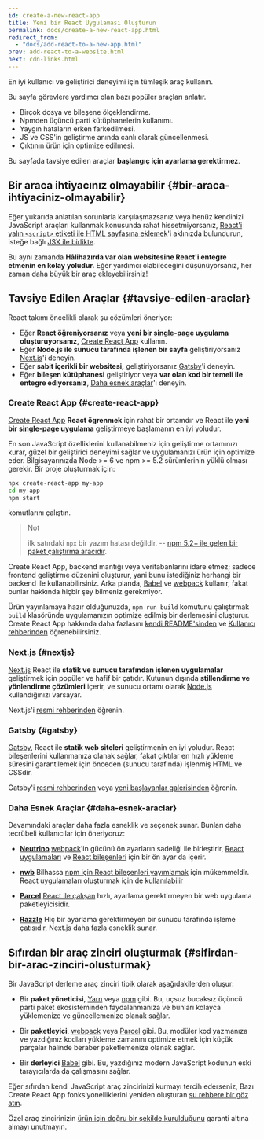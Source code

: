 ```yaml
---
id: create-a-new-react-app
title: Yeni bir React Uygulaması Oluşturun
permalink: docs/create-a-new-react-app.html
redirect_from:
  - "docs/add-react-to-a-new-app.html"
prev: add-react-to-a-website.html
next: cdn-links.html
---
```


En iyi kullanıcı ve geliştirici deneyimi için tümleşik araç kullanın.

Bu sayfa görevlere yardımcı olan bazı popüler araçları anlatır.

* Birçok dosya ve bileşene ölçeklendirme.
* Npmden üçüncü parti kütüphanelerin kullanımı.
* Yaygın hataların erken farkedilmesi.
* JS ve CSS'in geliştirme anında canlı olarak güncellenmesi.
* Çıktının ürün için optimize edilmesi.

Bu sayfada tavsiye edilen araçlar **başlangıç için ayarlama gerektirmez**.

## Bir araca ihtiyacınız olmayabilir {#bir-araca-ihtiyaciniz-olmayabilir}

Eğer yukarıda anlatılan sorunlarla karşılaşmazsanız veya henüz kendinizi JavaScript araçları kullanmak konusunda rahat hissetmiyorsanız, [React'i yalın `<script>` etiketi ile HTML sayfasına eklemek](/docs/add-react-to-a-website.html)'i aklınızda bulundurun, isteğe bağlı [JSX ile birlikte](/docs/add-react-to-a-website.html#optional-try-react-with-jsx).

Bu aynı zamanda **Hâlihazırda var olan websitesine React'i entegre etmenin en kolay yoludur.** Eğer yardımcı olabileceğini düşünüyorsanız, her zaman daha büyük bir araç ekleyebilirsiniz!

## Tavsiye Edilen Araçlar {#tavsiye-edilen-araclar}

React takımı öncelikli olarak şu çözümleri öneriyor:

- Eğer **React öğreniyorsanız** veya **yeni bir [single-page](/docs/glossary.html#single-page-application) uygulama oluşturuyorsanız,** [Create React App](#create-react-app) kullanın.
- Eğer **Node.js ile sunucu tarafında işlenen bir sayfa** geliştiriyorsanız [Next.js](#nextjs)'i deneyin.
- Eğer **sabit içerikli bir websitesi,** geliştiriyorsanız [Gatsby](#gatsby)'i deneyin.
- Eğer **bileşen kütüphanesi** geliştiriyor veya **var olan kod bir temeli ile entegre ediyorsanız**, [Daha esnek araçlar](#daha-esnek-araclar)'ı deneyin.

### Create React App {#create-react-app}

[Create React App](https://github.com/facebookincubator/create-react-app) **React ögrenmek** için rahat bir ortamdır ve React ile **yeni bir [single-page](/docs/glossary.html#single-page-application) uygulama** geliştirmeye başlamanın en iyi yoludur.

En son JavaScript özelliklerini kullanabilmeniz için geliştirme ortamınızı kurar, güzel bir geliştirici deneyimi sağlar ve uygulamanızı ürün için optimize eder. Bilgisayarınızda Node >= 6 ve npm >= 5.2 sürümlerinin yüklü olması gerekir. Bir proje oluşturmak için:

```bash
npx create-react-app my-app
cd my-app
npm start
```

komutlarını çalıştın.

>Not
>
>ilk satırdaki `npx` bir yazım hatası değildir. -- [npm 5.2+ ile gelen bir paket çalıştırma aracıdır](https://medium.com/@maybekatz/introducing-npx-an-npm-package-runner-55f7d4bd282b).

Create React App, backend mantığı veya veritabanlarını idare etmez; sadece frontend geliştirme düzenini oluşturur, yani bunu istediğiniz herhangi bir backend ile kullanabilirsiniz. Arka planda, [Babel](https://babeljs.io/) ve [webpack](https://webpack.js.org/) kullanır, fakat bunlar hakkında hiçbir şey bilmeniz gerekmiyor.

Ürün yayınlamaya hazır olduğunuzda, `npm run build` komutunu çalıştırmak `build` klasöründe uygulamanızın optimize edilmiş bir derlemesini oluşturur. Create React App hakkında daha fazlasını [kendi README'sinden](https://github.com/facebookincubator/create-react-app#create-react-app-) ve [Kullanıcı rehberinden](https://github.com/facebookincubator/create-react-app/blob/master/packages/react-scripts/template/README.md#table-of-contents) öğrenebilirsiniz.

### Next.js {#nextjs}

[Next.js](https://nextjs.org/) React ile **statik ve sunucu tarafından işlenen uygulamalar** geliştirmek için popüler ve hafif bir çatıdır. Kutunun dışında **stillendirme ve yönlendirme çözümleri** içerir, ve sunucu ortamı olarak [Node.js](https://nodejs.org/) kullandığınızı varsayar.

Next.js'i [resmi rehberinden](https://nextjs.org/learn/) öğrenin.

### Gatsby {#gatsby}

[Gatsby](https://www.gatsbyjs.org/), React ile **statik web siteleri** geliştirmenin en iyi yoludur. React bileşenlerini kullanmanıza olanak sağlar, fakat çıktılar en hızlı yükleme süresini garantilemek için önceden (sunucu tarafında) işlenmiş HTML ve CSSdir.

Gatsby'i [resmi rehberinden](https://www.gatsbyjs.org/docs/) veya [yeni başlayanlar galerisinden](https://www.gatsbyjs.org/docs/gatsby-starters/) öğrenin.

### Daha Esnek Araçlar {#daha-esnek-araclar}

Devamındaki araçlar daha fazla esneklik ve seçenek sunar. Bunları daha tecrübeli kullanıcılar için öneriyoruz:

- **[Neutrino](https://neutrinojs.org/)** [webpack](https://webpack.js.org/)'in gücünü ön ayarların sadeliği ile birleştirir, [React uygulamaları](https://neutrinojs.org/packages/react/) ve [React bileşenleri](https://neutrinojs.org/packages/react-components/) için bir ön ayar da içerir.

- **[nwb](https://github.com/insin/nwb)** Bilhassa [npm için React bileşenleri yayımlamak](https://github.com/insin/nwb/blob/master/docs/guides/ReactComponents.md#developing-react-components-and-libraries-with-nwb) için mükemmeldir. React uygulamaları oluşturmak için de [kullanılabilir](https://github.com/insin/nwb/blob/master/docs/guides/ReactApps.md#developing-react-apps-with-nwb)

- **[Parcel](https://parceljs.org/)** [React ile çalışan](https://parceljs.org/recipes.html#react) hızlı, ayarlama gerektirmeyen bir web uygulama paketleyicisidir.

- **[Razzle](https://github.com/jaredpalmer/razzle)** Hiç bir ayarlama gerektirmeyen bir sunucu tarafinda işleme çatısıdır, Next.js daha fazla esneklik sunar.

## Sıfırdan bir araç zinciri oluşturmak {#sifirdan-bir-arac-zinciri-olusturmak}

Bir JavaScript derleme araç zinciri tipik olarak aşağıdakilerden oluşur:

* Bir **paket yöneticisi**, [Yarn](https://yarnpkg.com/) veya [npm](https://www.npmjs.com/) gibi. Bu, uçsuz bucaksız üçüncü parti paket ekosisteminden faydalanmanıza ve bunları kolayca yüklemenize ve güncellemenize olanak sağlar.

* Bir **paketleyici**, [webpack](https://webpack.js.org/) veya [Parcel](https://parceljs.org/) gibi. Bu, modüler kod yazmanıza ve yazdığınız kodları yükleme zamanını optimize etmek için küçük parçalar halinde beraber paketlemenize olanak sağlar.

* Bir **derleyici** [Babel](https://babeljs.io/) gibi. Bu, yazdığınız modern JavaScript kodunun eski tarayıcılarda da çalışmasını sağlar.

Eğer sıfırdan kendi JavaScript araç zincirinizi kurmayı tercih ederseniz, Bazı Create React App fonksiyonelliklerini yeniden oluşturan [şu rehbere bir göz atın](https://blog.usejournal.com/creating-a-react-app-from-scratch-f3c693b84658).

Özel araç zincirinizin [ürün için doğru bir şekilde kurulduğunu](/docs/optimizing-performance.html#use-the-production-build) garanti altına almayı unutmayın.
